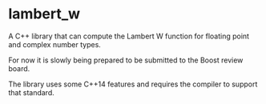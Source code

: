 # lambert_w
A C++ library that can compute the Lambert W function for floating point and complex number types.

For now it is slowly being prepared to be submitted to the Boost review board.

The library uses some C++14 features and requires the compiler to support that standard.
